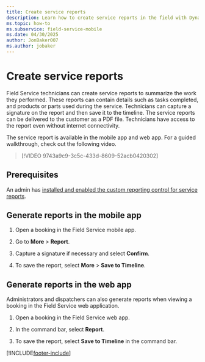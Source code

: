 ```yaml
---
title: Create service reports
description: Learn how to create service reports in the field with Dynamics 365 Field Service.
ms.topic: how-to
ms.subservice: field-service-mobile
ms.date: 04/30/2025
author: JonBaker007
ms.author: jobaker
---
```


# Create service reports

Field Service technicians can create service reports to summarize the work they performed. These reports can contain details such as tasks completed, and products or parts used during the service. Technicians can capture a signature on the report and then save it to the timeline. The service reports can be delivered to the customer as a PDF file. Technicians have access to the report even without internet connectivity.

The service report is available in the mobile app and web app. For a guided walkthrough, check out the following video.
>
> [!VIDEO 9743a9c9-3c5c-433d-8609-52acb0420302]

## Prerequisites

An admin has [installed and enabled the custom reporting control for service reports](/dynamics365/guidance/resources/fs-reporting-solution-service-reports).

## Generate reports in the mobile app

1. Open a booking in the Field Service mobile app.

1. Go to **More** > **Report**.

1. Capture a signature if necessary and select **Confirm**.

1. To save the report, select **More** > **Save to Timeline**.

## Generate reports in the web app

Administrators and dispatchers can also generate reports when viewing a booking in the Field Service web application.

1. Open a booking in the Field Service web app.

1. In the command bar, select **Report**.

1. To save the report, select **Save to Timeline** in the command bar.

[!INCLUDE[footer-include](../../includes/footer-banner.md)]
